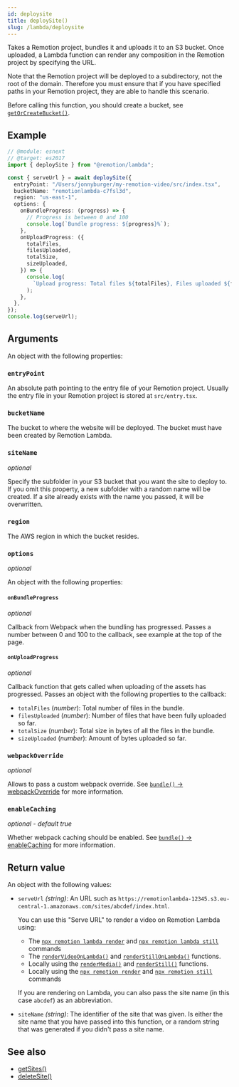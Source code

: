 ```yaml
---
id: deploysite
title: deploySite()
slug: /lambda/deploysite
---
```


Takes a Remotion project, bundles it and uploads it to an S3 bucket. Once uploaded, a Lambda function can render any composition in the Remotion project by specifying the URL.

Note that the Remotion project will be deployed to a subdirectory, not the root of the domain. Therefore you must ensure that if you have specified paths in your Remotion project, they are able to handle this scenario.

Before calling this function, you should create a bucket, see [`getOrCreateBucket()`](/docs/lambda/getorcreatebucket).

## Example

```ts twoslash
// @module: esnext
// @target: es2017
import { deploySite } from "@remotion/lambda";

const { serveUrl } = await deploySite({
  entryPoint: "/Users/jonnyburger/my-remotion-video/src/index.tsx",
  bucketName: "remotionlambda-c7fsl3d",
  region: "us-east-1",
  options: {
    onBundleProgress: (progress) => {
      // Progress is between 0 and 100
      console.log(`Bundle progress: ${progress}%`);
    },
    onUploadProgress: ({
      totalFiles,
      filesUploaded,
      totalSize,
      sizeUploaded,
    }) => {
      console.log(
        `Upload progress: Total files ${totalFiles}, Files uploaded ${filesUploaded}, Total size ${totalSize}, Size uploaded ${sizeUploaded}`
      );
    },
  },
});
console.log(serveUrl);
```

## Arguments

An object with the following properties:

### `entryPoint`

An absolute path pointing to the entry file of your Remotion project. Usually the entry file in your Remotion project is stored at `src/entry.tsx`.

### `bucketName`

The bucket to where the website will be deployed. The bucket must have been created by Remotion Lambda.

### `siteName`

_optional_

Specify the subfolder in your S3 bucket that you want the site to deploy to. If you omit this property, a new subfolder with a random name will be created. If a site already exists with the name you passed, it will be overwritten.

### `region`

The AWS region in which the bucket resides.

### `options`

_optional_

An object with the following properties:

#### `onBundleProgress`

_optional_

Callback from Webpack when the bundling has progressed. Passes a number between 0 and 100 to the callback, see example at the top of the page.

#### `onUploadProgress`

_optional_

Callback function that gets called when uploading of the assets has progressed. Passes an object with the following properties to the callback:

- `totalFiles` (_number_): Total number of files in the bundle.
- `filesUploaded` (_number_): Number of files that have been fully uploaded so far.
- `totalSize` (_number_): Total size in bytes of all the files in the bundle.
- `sizeUploaded` (_number_): Amount of bytes uploaded so far.

### `webpackOverride`

_optional_

Allows to pass a custom webpack override. See [`bundle()` -> webpackOverride](/docs/bundle#webpackoverride) for more information.

### `enableCaching`

_optional - default true_

Whether webpack caching should be enabled. See [`bundle()` -> enableCaching](/docs/bundle#enablecaching) for more information.

## Return value

An object with the following values:

- `serveUrl` _(string)_: An URL such as `https://remotionlambda-12345.s3.eu-central-1.amazonaws.com/sites/abcdef/index.html`.

  You can use this "Serve URL" to render a video on Remotion Lambda using:

  - The [`npx remotion lambda render`](/docs/lambda/cli/render) and [`npx remotion lambda still`](/docs/lambda/cli/still) commands
  - The [`renderVideoOnLambda()`](/docs/lambda/rendervideoonlambda) and [`renderStillOnLambda()`](/docs/lambda/renderstillonlambda) functions.
  - Locally using the [`renderMedia()`](/docs/renderer/render-media) and [`renderStill()`](/docs/renderer/render-still) functions.
  - Locally using the [`npx remotion render`](/docs/cli) and [`npx remotion still`](/docs/cli) commands

  If you are rendering on Lambda, you can also pass the site name (in this case `abcdef`) as an abbreviation.

- `siteName` _(string)_: The identifier of the site that was given. Is either the site name that you have passed into this function, or a random string that was generated if you didn't pass a site name.

## See also

- [getSites()](/docs/lambda/getsites)
- [deleteSite()](/docs/lambda/deletesite)
